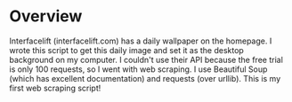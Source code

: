Overview
========
Interfacelift (interfacelift.com) has a daily wallpaper on the homepage. I wrote this script to get this daily image and set it as the desktop background on my computer. I couldn't use their API because the free trial is only 100 requests, so I went with web scraping. I use Beautiful Soup (which has excellent documentation) and requests (over urllib). This is my first web scraping script!

